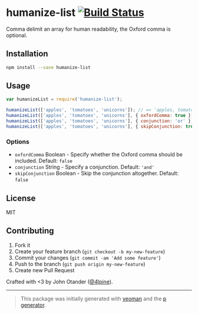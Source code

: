 # humanize-list [![Build Status](https://secure.travis-ci.org/johnotander/humanize-list.png?branch=master)](https://travis-ci.org/johnotander/humanize-list)

Comma delimit an array for human readability, the Oxford comma is optional.

## Installation

```bash
npm install --save humanize-list
```

## Usage

```javascript
var humanizeList = require('humanize-list');

humanizeList(['apples', 'tomatoes', 'unicorns']); // => 'apples, tomatoes and unicorns'
humanizeList(['apples', 'tomatoes', 'unicorns'], { oxfordComma: true }); // => 'apples, tomatoes, and unicorns'
humanizeList(['apples', 'tomatoes', 'unicorns'], { conjunction: 'or' }); // => 'apples, tomatoes or unicorns'
humanizeList(['apples', 'tomatoes', 'unicorns'], { skipConjunction: true }); // => 'apples, tomatoes, unicorns'
```

### Options

- `oxfordComma` Boolean - Specify whether the Oxford comma should be included. Default: `false`
- `conjunction` String - Specify a conjunction. Default: `'and'`
- `skipConjunction` Boolean - Skip the conjunction altogether. Default: `false`

## License

MIT

## Contributing

1. Fork it
2. Create your feature branch (`git checkout -b my-new-feature`)
3. Commit your changes (`git commit -am 'Add some feature'`)
4. Push to the branch (`git push origin my-new-feature`)
5. Create new Pull Request

Crafted with <3 by John Otander ([@4lpine](https://twitter.com/4lpine)).

***

> This package was initially generated with [yeoman](http://yeoman.io) and the [p generator](https://github.com/johnotander/generator-p.git).
